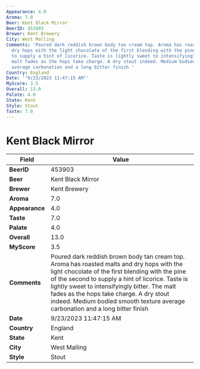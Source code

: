 ```yaml
---
Appearance: 4.0
Aroma: 7.0
Beer: Kent Black Mirror
BeerID: 453903
Brewer: Kent Brewery
City: West Malling
Comments: 'Poured dark reddish brown body tan cream top. Aroma has roasted malts and
  dry hops with the light chocolate of the first blending with the pine of the second
  to supply a hint of licorice. Taste is lightly sweet to intensifyingly bitter. The
  malt fades as the hops take charge. A dry stout indeed. Medium bodied smooth texture
  average carbonation and a long bitter finish '
Country: England
Date: '"9/23/2023 11:47:15 AM"'
MyScore: 3.5
Overall: 13.0
Palate: 4.0
State: Kent
Style: Stout
Taste: 7.0
---
```


# Kent Black Mirror

| Field         | Value |
|---------------|-------|
| **BeerID** | 453903 |
| **Beer** | Kent Black Mirror |
| **Brewer** | Kent Brewery |
| **Aroma** | 7.0 |
| **Appearance** | 4.0 |
| **Taste** | 7.0 |
| **Palate** | 4.0 |
| **Overall** | 13.0 |
| **MyScore** | 3.5 |
| **Comments** | Poured dark reddish brown body tan cream top. Aroma has roasted malts and dry hops with the light chocolate of the first blending with the pine of the second to supply a hint of licorice. Taste is lightly sweet to intensifyingly bitter. The malt fades as the hops take charge. A dry stout indeed. Medium bodied smooth texture average carbonation and a long bitter finish  |
| **Date** | 9/23/2023 11:47:15 AM |
| **Country** | England |
| **State** | Kent |
| **City** | West Malling |
| **Style** | Stout |
